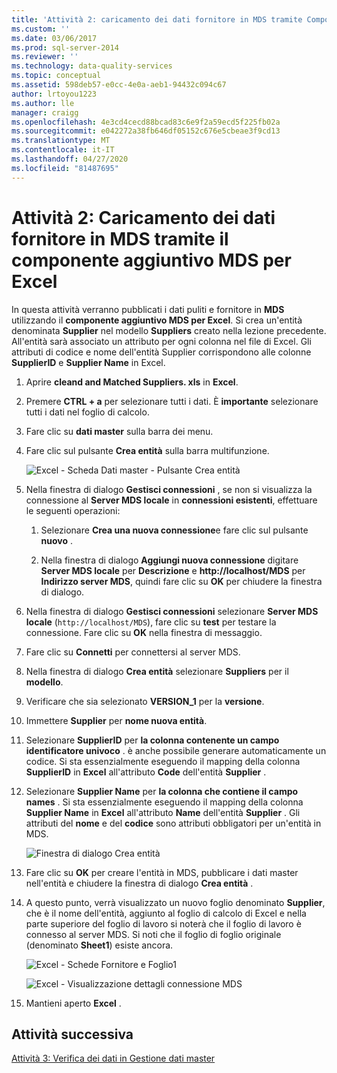 ```yaml
---
title: 'Attività 2: caricamento dei dati fornitore in MDS tramite Componente aggiuntivo MDS per Excel | Microsoft Docs'
ms.custom: ''
ms.date: 03/06/2017
ms.prod: sql-server-2014
ms.reviewer: ''
ms.technology: data-quality-services
ms.topic: conceptual
ms.assetid: 598deb57-e0cc-4e0a-aeb1-94432c094c67
author: lrtoyou1223
ms.author: lle
manager: craigg
ms.openlocfilehash: 4e3cd4cecd88bcad83c6e9f2a59ecd5f225fb02a
ms.sourcegitcommit: e042272a38fb646df05152c676e5cbeae3f9cd13
ms.translationtype: MT
ms.contentlocale: it-IT
ms.lasthandoff: 04/27/2020
ms.locfileid: "81487695"
---
```

# <a name="task-2-uploading-supplier-data-to-mds-using-mds-add-in-for-excel"></a>Attività 2: Caricamento dei dati fornitore in MDS tramite il componente aggiuntivo MDS per Excel
  In questa attività verranno pubblicati i dati puliti e fornitore in **MDS** utilizzando il **componente aggiuntivo MDS per Excel**. Si crea un'entità denominata **Supplier** nel modello **Suppliers** creato nella lezione precedente. All'entità sarà associato un attributo per ogni colonna nel file di Excel. Gli attributi di codice e nome dell'entità Supplier corrispondono alle colonne **SupplierID** e **Supplier Name** in Excel.  
  
1.  Aprire **cleand and Matched Suppliers. xls** in **Excel**.  
  
2.  Premere **CTRL + a** per selezionare tutti i dati. È **importante** selezionare tutti i dati nel foglio di calcolo.  
  
3.  Fare clic su **dati master** sulla barra dei menu.  
  
4.  Fare clic sul pulsante **Crea entità** sulla barra multifunzione.  
  
     ![Excel - Scheda Dati master - Pulsante Crea entità](../../2014/tutorials/media/et-ulingsdtomdsusingmdsaddinforexcel-01.jpg "Excel - Scheda Dati master - Pulsante Crea entità")  
  
5.  Nella finestra di dialogo **Gestisci connessioni** , se non si visualizza la connessione al **Server MDS locale** in **connessioni esistenti**, effettuare le seguenti operazioni:  
  
    1.  Selezionare **Crea una nuova connessione**e fare clic sul pulsante **nuovo** .  
  
    2.  Nella finestra di dialogo **Aggiungi nuova connessione** digitare **Server MDS locale** per **Descrizione** e **http:\//localhost/MDS** per **Indirizzo server MDS**, quindi fare clic su **OK** per chiudere la finestra di dialogo.  
  
6.  Nella finestra di dialogo **Gestisci connessioni** selezionare **Server MDS locale** (`http://localhost/MDS`), fare clic su **test** per testare la connessione. Fare clic su **OK** nella finestra di messaggio.  
  
7.  Fare clic su **Connetti** per connettersi al server MDS.  
  
8.  Nella finestra di dialogo **Crea entità** selezionare **Suppliers** per il **modello**.  
  
9. Verificare che sia selezionato **VERSION_1** per la **versione**.  
  
10. Immettere **Supplier** per **nome nuova entità**.  
  
11. Selezionare **SupplierID** per **la colonna contenente un campo identificatore univoco** . è anche possibile generare automaticamente un codice. Si sta essenzialmente eseguendo il mapping della colonna **SupplierID** in **Excel** all'attributo **Code** dell'entità **Supplier** .  
  
12. Selezionare **Supplier Name** per **la colonna che contiene il campo names** . Si sta essenzialmente eseguendo il mapping della colonna **Supplier Name** in **Excel** all'attributo **Name** dell'entità **Supplier** . Gli attributi del **nome** e del **codice** sono attributi obbligatori per un'entità in MDS.  
  
     ![Finestra di dialogo Crea entità](../../2014/tutorials/media/et-ulingsdtomdsusingmdsaddinforexcel-02.jpg "Finestra di dialogo Crea entità")  
  
13. Fare clic su **OK** per creare l'entità in MDS, pubblicare i dati master nell'entità e chiudere la finestra di dialogo **Crea entità** .  
  
14. A questo punto, verrà visualizzato un nuovo foglio denominato **Supplier**, che è il nome dell'entità, aggiunto al foglio di calcolo di Excel e nella parte superiore del foglio di lavoro si noterà che il foglio di lavoro è connesso al server MDS. Si noti che il foglio di foglio originale (denominato **Sheet1**) esiste ancora.  
  
     ![Excel - Schede Fornitore e Foglio1](../../2014/tutorials/media/et-ulingsdtomdsusingmdsaddinforexcel-03.jpg "Excel - Schede Fornitore e Foglio1")  
  
     ![Excel - Visualizzazione dettagli connessione MDS](../../2014/tutorials/media/et-ulingsdtomdsusingmdsaddinforexcel-04.jpg "Excel - Visualizzazione dettagli connessione MDS")  
  
15. Mantieni aperto **Excel** .  
  
## <a name="next-task"></a>Attività successiva  
 [Attività 3: Verifica dei dati in Gestione dati master](../../2014/tutorials/task-3-verifying-the-data-in-master-data-manager.md)  
  
  
